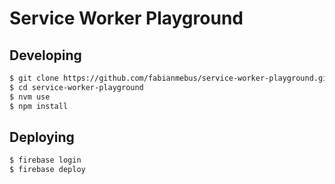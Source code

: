 # Service Worker Playground

## Developing

```bash
$ git clone https://github.com/fabianmebus/service-worker-playground.git
$ cd service-worker-playground
$ nvm use
$ npm install
``` 

## Deploying

```bash
$ firebase login
$ firebase deploy
``` 
